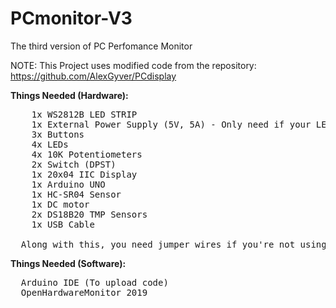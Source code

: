 # PCmonitor-V3
The third version of PC Perfomance Monitor

NOTE: This Project uses modified code from the repository: https://github.com/AlexGyver/PCdisplay

**Things Needed (Hardware):**

<pre>
    1x WS2812B LED STRIP 
    1x External Power Supply (5V, 5A) - Only need if your LED Strip requires
    3x Buttons
    4x LEDs
    4x 10K Potentiometers
    2x Switch (DPST)
    1x 20x04 IIC Display
    1x Arduino UNO
    1x HC-SR04 Sensor
    1x DC motor
    2x DS18B20 TMP Sensors
    1x USB Cable

  Along with this, you need jumper wires if you're not using PCB. 
</pre>

**Things Needed (Software):**

<pre>
  Arduino IDE (To upload code)
  OpenHardwareMonitor 2019
</pre>

